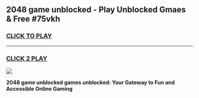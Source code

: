 
## 2048 game unblocked - Play Unblocked Gmaes & Free #75vkh
<h3>
<a href="https://premium.freeplayer.one?title=2048_game_unblocked&ref=03M">CLICK TO PLAY</a></h3>
<hr>

<h3>
<a href="https://premium.freeplayer.one?title=2048_game_unblocked&ref=03M">CLICK 2 PLAY</a>
  
</h3>

<a href="https://premium.freeplayer.one?title=2048_game_unblocked&ref=03M"><img src="https://clearcache.store/games.png"></a>


**2048 game unblocked games unblocked: Your Gateway to Fun and Accessible Online Gaming**
